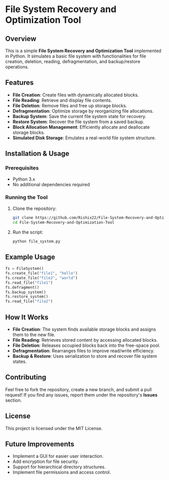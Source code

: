 # File System Recovery and Optimization Tool

## Overview
This is a simple **File System Recovery and Optimization Tool** implemented in Python. It simulates a basic file system with functionalities for file creation, deletion, reading, defragmentation, and backup/restore operations.

## Features
- **File Creation**: Create files with dynamically allocated blocks.
- **File Reading**: Retrieve and display file contents.
- **File Deletion**: Remove files and free up storage blocks.
- **Defragmentation**: Optimize storage by reorganizing file allocations.
- **Backup System**: Save the current file system state for recovery.
- **Restore System**: Recover the file system from a saved backup.
- **Block Allocation Management**: Efficiently allocate and deallocate storage blocks.
- **Simulated Disk Storage**: Emulates a real-world file system structure.

## Installation & Usage
### Prerequisites
- Python 3.x
- No additional dependencies required

### Running the Tool
1. Clone the repository:
   ```bash
   git clone https://github.com/Rishix22/File-System-Recovery-and-Optimization-Tool.git
   cd File-System-Recovery-and-Optimization-Tool
   ```
2. Run the script:
   ```bash
   python file_system.py
   ```

## Example Usage
```python
fs = FileSystem()
fs.create_file("file1", "hello")
fs.create_file("file2", "world")
fs.read_file("file1")
fs.defragment()
fs.backup_system()
fs.restore_system()
fs.read_file("file2")
```

## How It Works
- **File Creation**: The system finds available storage blocks and assigns them to the new file.
- **File Reading**: Retrieves stored content by accessing allocated blocks.
- **File Deletion**: Releases occupied blocks back into the free-space pool.
- **Defragmentation**: Rearranges files to improve read/write efficiency.
- **Backup & Restore**: Uses serialization to store and recover file system states.

## Contributing
Feel free to fork the repository, create a new branch, and submit a pull request! If you find any issues, report them under the repository's **Issues** section.

## License
This project is licensed under the MIT License.

## Future Improvements
- Implement a GUI for easier user interaction.
- Add encryption for file security.
- Support for hierarchical directory structures.
- Implement file permissions and access control.

